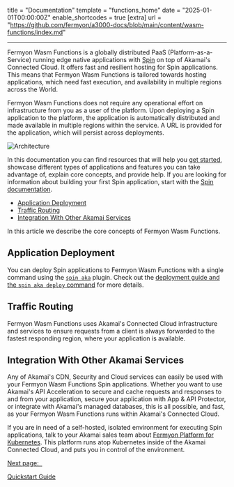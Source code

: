 title = "Documentation"
template = "functions_home"
date = "2025-01-01T00:00:00Z"
enable_shortcodes = true
[extra]
url = "https://github.com/fermyon/a3000-docs/blob/main/content/wasm-functions/index.md"

---

Fermyon Wasm Functions is a globally distributed PaaS (Platform-as-a-Service) running edge native applications with [Spin](https://spinframework.dev) on top of Akamai's Connected Cloud. It offers fast and resilient hosting for Spin applications. This means that Fermyon Wasm Functions is tailored towards hosting applications, which need fast execution, and availability in multiple regions across the World.

Fermyon Wasm Functions does not require any operational effort on infrastructure from you as a user of the platform. Upon deploying a Spin application to the platform, the application is automatically distributed and made available in multiple regions within the service. A URL is provided for the application, which will persist across deployments.

![Architecture](/static/image/fwf-marketechture-sm.png)

In this documentation you can find resources that will help you [get started](./quickstart), showcase different types of applications and features you can take advantage of, explain core concepts, and provide help. If you are looking for information about building your first Spin application, start with the [Spin documentation](https://spinframework.dev).

- [Application Deployment](#application-deployment)
- [Traffic Routing](#traffic-routing)
- [Integration With Other Akamai Services](#integrations-with-other-akamai-services)

In this article we describe the core concepts of Fermyon Wasm Functions.

## Application Deployment

You can deploy Spin applications to Fermyon Wasm Functions with a single command using the [`spin aka`](aka-command-reference) plugin. Check out the [deployment guide and the `spin aka deploy` command](deploy) for more details.

## Traffic Routing

Fermyon Wasm Functions uses Akamai's Connected Cloud infrastructure and services to ensure requests from a client is always forwarded to the fastest responding region, where your application is available.

## Integration With Other Akamai Services

Any of Akamai's CDN, Security and Cloud services can easily be used with your Fermyon Wasm Functions Spin applications. Whether you want to use Akamai's API Acceleration to secure and cache requests and responses to and from your application, secure your application with App & API Protector, or integrate with Akamai's managed databases, this is all possible, and fast, as your Fermyon Wasm Functions runs within Akamai's Connected Cloud.

If you are in need of a self-hosted, isolated environment for executing Spin applications, talk to your Akamai sales team about [Fermyon Platform for Kubernetes](https://www.fermyon.com/platform). This platform runs atop Kubernetes inside of the Akamai Connected Cloud, and puts you in control of the environment.


<nav class="pagination is-clearfix mt-4" role="navigation" aria-label="pagination" style="display: block; width: 100%;">
  <a href="./quickstart" class="pagination-next is-pulled-right has-text-left has-background-white " style="height: 3rem;">
    <p class="m-0">Next page: &nbsp;</p>
    <p class="m-0 is-black">Quickstart Guide</p>
  </a>
</nav>